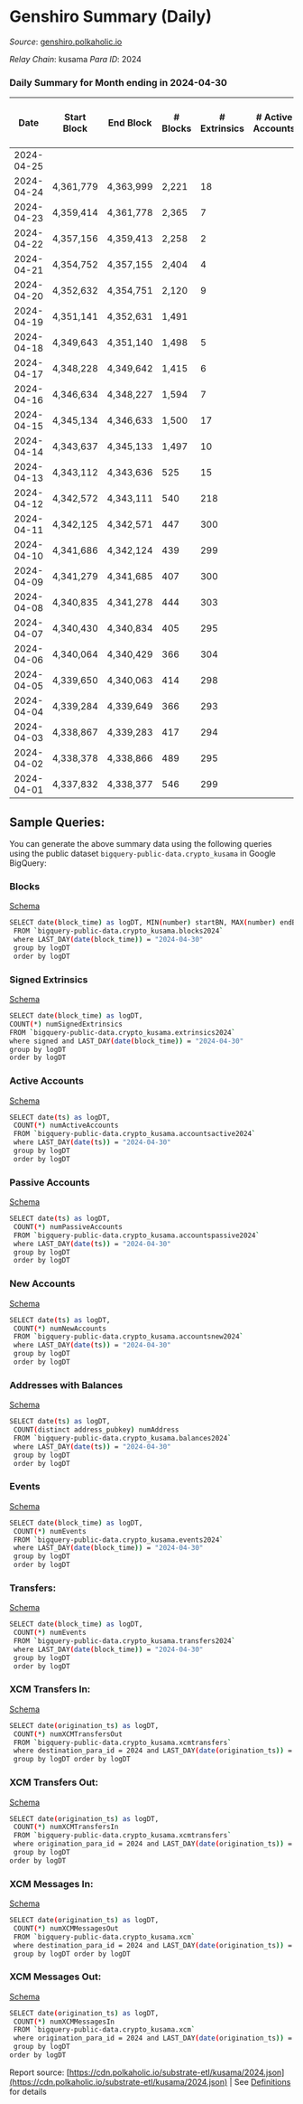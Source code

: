 # Genshiro Summary (Daily)

_Source_: [genshiro.polkaholic.io](https://genshiro.polkaholic.io)

*Relay Chain*: kusama
*Para ID*: 2024



### Daily Summary for Month ending in 2024-04-30


| Date    | Start Block | End Block | # Blocks | # Extrinsics | # Active Accounts | # Passive Accounts | # New Accounts | # Addresses | # Events  | # Transfers ($USD) | # XCM Transfers In ($USD) | # XCM Transfers Out ($USD) | # XCM In | # XCM Out | Issues |
|---------|-------------|-----------|----------|--------------|-------------------|--------------------|----------------|-------------|-----------|--------------------|---------------------------|----------------------------|----------|-----------|--------|
| 2024-04-25 |  |  |  |  |  |  |  |  |  |   |   |   |  |  |  |
| 2024-04-24 | 4,361,779 | 4,363,999 | 2,221 | 18 |  |  |  |  | 4,930 |   |   |   |  |  |  |
| 2024-04-23 | 4,359,414 | 4,361,778 | 2,365 | 7 |  |  |  |  | 5,228 |   |   |   |  |  |  |
| 2024-04-22 | 4,357,156 | 4,359,413 | 2,258 | 2 |  |  |  |  | 4,977 |   |   |   |  |  |  |
| 2024-04-21 | 4,354,752 | 4,357,155 | 2,404 | 4 |  |  |  |  | 5,303 |   |   |   |  |  |  |
| 2024-04-20 | 4,352,632 | 4,354,751 | 2,120 | 9 |  |  |  |  | 4,694 |   |   |   |  |  |  |
| 2024-04-19 | 4,351,141 | 4,352,631 | 1,491 |  |  |  |  |  | 3,283 |   |   |   |  |  |  |
| 2024-04-18 | 4,349,643 | 4,351,140 | 1,498 | 5 |  |  |  |  | 3,316 |   |   |   |  |  |  |
| 2024-04-17 | 4,348,228 | 4,349,642 | 1,415 | 6 |  |  |  |  | 3,134 |   |   |   |  |  |  |
| 2024-04-16 | 4,346,634 | 4,348,227 | 1,594 | 7 |  |  |  |  | 3,530 |   |   |   |  |  |  |
| 2024-04-15 | 4,345,134 | 4,346,633 | 1,500 | 17 |  |  |  |  | 3,351 |   |   |   |  |  |  |
| 2024-04-14 | 4,343,637 | 4,345,133 | 1,497 | 10 |  |  |  |  | 3,324 |   |   |   |  |  |  |
| 2024-04-13 | 4,343,112 | 4,343,636 | 525 | 15 |  |  |  |  | 1,197 |   |   |   |  |  |  |
| 2024-04-12 | 4,342,572 | 4,343,111 | 540 | 218 |  |  |  |  | 1,846 |   |   |   |  |  |  |
| 2024-04-11 | 4,342,125 | 4,342,571 | 447 | 300 |  |  |  |  | 8,352 |   |   |   |  |  |  |
| 2024-04-10 | 4,341,686 | 4,342,124 | 439 | 299 |  |  |  |  | 13,111 |   |   |   |  |  |  |
| 2024-04-09 | 4,341,279 | 4,341,685 | 407 | 300 |  |  |  |  | 12,318 |   |   |   |  |  |  |
| 2024-04-08 | 4,340,835 | 4,341,278 | 444 | 303 |  |  |  |  | 13,649 |   |   |   |  |  |  |
| 2024-04-07 | 4,340,430 | 4,340,834 | 405 | 295 |  |  |  |  | 10,890 |   |   |   |  |  |  |
| 2024-04-06 | 4,340,064 | 4,340,429 | 366 | 304 |  |  |  |  | 11,625 |   |   |   |  |  |  |
| 2024-04-05 | 4,339,650 | 4,340,063 | 414 | 298 |  |  |  |  | 11,350 |   |   |   |  |  |  |
| 2024-04-04 | 4,339,284 | 4,339,649 | 366 | 293 |  |  |  |  | 11,563 |   |   |   |  |  |  |
| 2024-04-03 | 4,338,867 | 4,339,283 | 417 | 294 |  |  |  |  | 12,810 |   |   |   |  |  |  |
| 2024-04-02 | 4,338,378 | 4,338,866 | 489 | 295 |  |  |  |  | 15,254 |   |   |   |  |  |  |
| 2024-04-01 | 4,337,832 | 4,338,377 | 546 | 299 |  |  |  |  | 15,844 |   |   |   |  |  |  |

## Sample Queries:
You can generate the above summary data using the following queries using the public dataset `bigquery-public-data.crypto_kusama` in Google BigQuery:


### Blocks 

[Schema](https://github.com/colorfulnotion/substrate-etl/blob/main/schema/blocks.json)

```bash
SELECT date(block_time) as logDT, MIN(number) startBN, MAX(number) endBN, COUNT(*) numBlocks 
 FROM `bigquery-public-data.crypto_kusama.blocks2024`  
 where LAST_DAY(date(block_time)) = "2024-04-30" 
 group by logDT 
 order by logDT
```

### Signed Extrinsics 

[Schema](https://github.com/colorfulnotion/substrate-etl/blob/main/schema/extrinsics.json)

```bash
SELECT date(block_time) as logDT, 
COUNT(*) numSignedExtrinsics 
FROM `bigquery-public-data.crypto_kusama.extrinsics2024`  
where signed and LAST_DAY(date(block_time)) = "2024-04-30" 
group by logDT 
order by logDT
```

### Active Accounts 

[Schema](https://github.com/colorfulnotion/substrate-etl/blob/main/schema/accountsactive.json)

```bash
SELECT date(ts) as logDT, 
 COUNT(*) numActiveAccounts 
 FROM `bigquery-public-data.crypto_kusama.accountsactive2024` 
 where LAST_DAY(date(ts)) = "2024-04-30" 
 group by logDT 
 order by logDT
```

### Passive Accounts 

[Schema](https://github.com/colorfulnotion/substrate-etl/blob/main/schema/accountspassive.json)

```bash
SELECT date(ts) as logDT, 
 COUNT(*) numPassiveAccounts 
 FROM `bigquery-public-data.crypto_kusama.accountspassive2024` 
 where LAST_DAY(date(ts)) = "2024-04-30" 
 group by logDT 
 order by logDT
```

### New Accounts 

[Schema](https://github.com/colorfulnotion/substrate-etl/blob/main/schema/accountsnew.json)

```bash
SELECT date(ts) as logDT, 
 COUNT(*) numNewAccounts 
 FROM `bigquery-public-data.crypto_kusama.accountsnew2024` 
 where LAST_DAY(date(ts)) = "2024-04-30" 
 group by logDT
 order by logDT
```

### Addresses with Balances 

[Schema](https://github.com/colorfulnotion/substrate-etl/blob/main/schema/balances.json)

```bash
SELECT date(ts) as logDT,
 COUNT(distinct address_pubkey) numAddress 
 FROM `bigquery-public-data.crypto_kusama.balances2024` 
 where LAST_DAY(date(ts)) = "2024-04-30" 
 group by logDT 
 order by logDT
```

### Events 

[Schema](https://github.com/colorfulnotion/substrate-etl/blob/main/schema/events.json)

```bash
SELECT date(block_time) as logDT, 
 COUNT(*) numEvents 
 FROM `bigquery-public-data.crypto_kusama.events2024` 
 where LAST_DAY(date(block_time)) = "2024-04-30" 
 group by logDT 
 order by logDT
```

### Transfers:

[Schema](https://github.com/colorfulnotion/substrate-etl/blob/main/schema/transfers.json)

```bash
SELECT date(block_time) as logDT, 
 COUNT(*) numEvents 
 FROM `bigquery-public-data.crypto_kusama.transfers2024` 
 where LAST_DAY(date(block_time)) = "2024-04-30" 
 group by logDT 
 order by logDT
```

### XCM Transfers In: 

[Schema](https://github.com/colorfulnotion/substrate-etl/blob/main/schema/xcmtransfers.json)

```bash
SELECT date(origination_ts) as logDT, 
 COUNT(*) numXCMTransfersOut 
 FROM `bigquery-public-data.crypto_kusama.xcmtransfers` 
 where destination_para_id = 2024 and LAST_DAY(date(origination_ts)) = "2024-04-30" 
 group by logDT order by logDT
```

### XCM Transfers Out: 

[Schema](https://github.com/colorfulnotion/substrate-etl/blob/main/schema/xcmtransfers.json)

```bash
SELECT date(origination_ts) as logDT, 
 COUNT(*) numXCMTransfersIn 
 FROM `bigquery-public-data.crypto_kusama.xcmtransfers` 
 where origination_para_id = 2024 and LAST_DAY(date(origination_ts)) = "2024-04-30" 
 group by logDT 
order by logDT
```

### XCM Messages In: 

[Schema](https://github.com/colorfulnotion/substrate-etl/blob/main/schema/xcm.json)

```bash
SELECT date(origination_ts) as logDT, 
 COUNT(*) numXCMMessagesOut 
 FROM `bigquery-public-data.crypto_kusama.xcm` 
 where destination_para_id = 2024 and LAST_DAY(date(origination_ts)) = "2024-04-30" 
 group by logDT order by logDT
```

### XCM Messages Out: 

[Schema](https://github.com/colorfulnotion/substrate-etl/blob/main/schema/xcm.json)

```bash
SELECT date(origination_ts) as logDT, 
 COUNT(*) numXCMMessagesIn 
 FROM `bigquery-public-data.crypto_kusama.xcm` 
 where origination_para_id = 2024 and LAST_DAY(date(origination_ts)) = "2024-04-30" 
 group by logDT 
order by logDT
```


Report source: [https://cdn.polkaholic.io/substrate-etl/kusama/2024.json](https://cdn.polkaholic.io/substrate-etl/kusama/2024.json) | See [Definitions](/DEFINITIONS.md) for details

